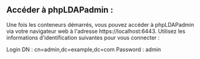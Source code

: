 ## Accéder à phpLDAPadmin : 
Une fois les conteneurs démarrés, vous pouvez accéder à phpLDAPadmin via votre navigateur web à l'adresse https://localhost:6443. Utilisez les informations d'identification suivantes pour vous connecter :

Login DN : cn=admin,dc=example,dc=com
Password : admin